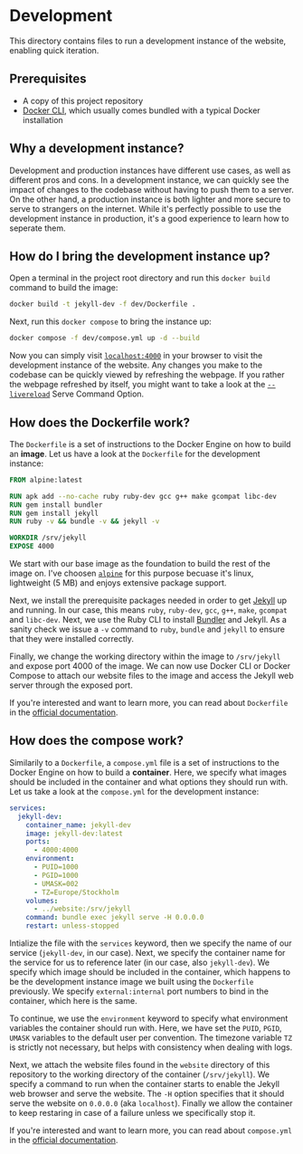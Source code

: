 # Development
This directory contains files to run a development instance of the website, enabling quick iteration.

## Prerequisites
- A copy of this project repository
- [Docker CLI](https://docs.docker.com/reference/cli/docker/), which usually comes bundled with a typical Docker installation

## Why a development instance?
Development and production instances have different use cases, as well as different pros and cons. In a development instance, we can quickly see the impact of changes to the codebase without having to push them to a server. On the other hand, a production instance is both lighter and more secure to serve to strangers on the internet. While it's perfectly possible to use the development instance in production, it's a good experience to learn how to seperate them.

## How do I bring the development instance up?
Open a terminal in the project root directory and run this `docker build` command to build the image:

```bash
docker build -t jekyll-dev -f dev/Dockerfile .
```

Next, run this `docker compose` to bring the instance up:

```bash
docker compose -f dev/compose.yml up -d --build
```

Now you can simply visit [`localhost:4000`](localhost:4000) in your browser to visit the development instance of the website. Any changes you make to the codebase can be quickly viewed by refreshing the webpage. If you rather the webpage refreshed by itself, you might want to take a look at the [`--livereload`](https://jekyllrb.com/docs/configuration/options/#build-command-options) Serve Command Option.

## How does the Dockerfile work?
The `Dockerfile` is a set of instructions to the Docker Engine on how to build an **image**. Let us have a look at the `Dockerfile` for the development instance:

```Dockerfile
FROM alpine:latest

RUN apk add --no-cache ruby ruby-dev gcc g++ make gcompat libc-dev
RUN gem install bundler
RUN gem install jekyll
RUN ruby -v && bundle -v && jekyll -v

WORKDIR /srv/jekyll
EXPOSE 4000
```

We start with our base image as the foundation to build the rest of the image on. I've choosen [`alpine`](https://hub.docker.com/_/alpine/) for this purpose becuase it's linux, lightweight (5 MB) and enjoys extensive package support.

Next, we install the prerequisite packages needed in order to get [Jekyll](https://jekyllrb.com/) up and running. In our case, this means `ruby`, `ruby-dev`, `gcc`, `g++`, `make`, `gcompat` and `libc-dev`. Next, we use the Ruby CLI to install [Bundler](https://bundler.io/) and Jekyll. As a sanity check we issue a `-v` command to `ruby`, `bundle` and `jekyll` to ensure that they were installed correctly.

Finally, we change the working directory within the image to `/srv/jekyll` and expose port 4000 of the image. We can now use Docker CLI or Docker Compose to attach our website files to the image and access the Jekyll web server through the exposed port.

If you're interested and want to learn more, you can read about `Dockerfile` in the [official documentation](https://docs.docker.com/reference/dockerfile/).

## How does the compose work?
Similarily to a `Dockerfile`, a `compose.yml` file is a set of instructions to the Docker Engine on how to build a **container**. Here, we specify what images should be included in the container and what options they should run with. Let us take a look at the `compose.yml` for the development instance:

```yml
services:
  jekyll-dev:
    container_name: jekyll-dev
    image: jekyll-dev:latest
    ports:
      - 4000:4000
    environment:
      - PUID=1000
      - PGID=1000
      - UMASK=002
      - TZ=Europe/Stockholm
    volumes:
      - ../website:/srv/jekyll
    command: bundle exec jekyll serve -H 0.0.0.0
    restart: unless-stopped
```

Intialize the file with the `services` keyword, then we specify the name of our service (`jekyll-dev`, in our case). Next, we specify the container name for the service for us to reference later (in our case, also `jekyll-dev`). We specify which image should be included in the container, which happens to be the development instance image we built using the `Dockerfile` previously. We specify `external:internal` port numbers to bind in the container, which here is the same.

To continue, we use the `environment` keyword to specify what environment variables the container should run with. Here, we have set the `PUID`, `PGID`, `UMASK` variables to the default user per convention. The timezone variable `TZ` is strictly not necessary, but helps with consistency when dealing with logs.

Next, we attach the website files found in the `website` directory of this repository to the working directory of the container (`/srv/jekyll`). We specify a command to run when the container starts to enable the Jekyll web browser and serve the website. The `-H` option specifies that it should serve the website on `0.0.0.0` (aka `localhost`). Finally we allow the container to keep restaring in case of a failure unless we specifically stop it.

If you're interested and want to learn more, you can read about `compose.yml` in the [official documentation](https://docs.docker.com/compose/).